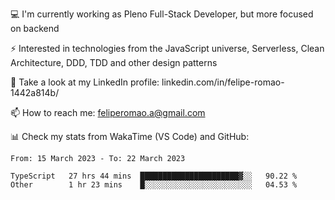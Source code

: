 💻 I'm currently working as Pleno Full-Stack Developer, but more focused on backend

⚡ Interested in technologies from the JavaScript universe, Serverless, Clean Architecture, DDD, TDD and other design patterns

👥 Take a look at my LinkedIn profile: linkedin.com/in/felipe-romao-1442a814b/

📫 How to reach me: feliperomao.a@gmail.com

📊 Check my stats from WakaTime (VS Code) and GitHub:

<!--START_SECTION:waka-->

```text
From: 15 March 2023 - To: 22 March 2023

TypeScript   27 hrs 44 mins  ██████████████████████▓░░   90.22 %
Other        1 hr 23 mins    █░░░░░░░░░░░░░░░░░░░░░░░░   04.53 %
```

<!--END_SECTION:waka-->
